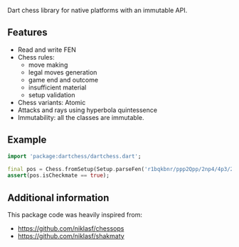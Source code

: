 <!--
This README describes the package. If you publish this package to pub.dev,
this README's contents appear on the landing page for your package.

For information about how to write a good package README, see the guide for
[writing package pages](https://dart.dev/guides/libraries/writing-package-pages).

For general information about developing packages, see the Dart guide for
[creating packages](https://dart.dev/guides/libraries/create-library-packages)
and the Flutter guide for
[developing packages and plugins](https://flutter.dev/developing-packages).
-->

Dart chess library for native platforms with an immutable API.

## Features

- Read and write FEN
- Chess rules:
    - move making
    - legal moves generation
    - game end and outcome
    - insufficient material
    - setup validation
- Chess variants: Atomic
- Attacks and rays using hyperbola quintessence
- Immutability: all the classes are immutable.

## Example

```dart
import 'package:dartchess/dartchess.dart';

final pos = Chess.fromSetup(Setup.parseFen('r1bqkbnr/ppp2Qpp/2np4/4p3/2B1P3/8/PPPP1PPP/RNB1K1NR b KQkq - 0 4'));
assert(pos.isCheckmate == true);
```

## Additional information

This package code was heavily inspired from:
- https://github.com/niklasf/chessops
- https://github.com/niklasf/shakmaty
